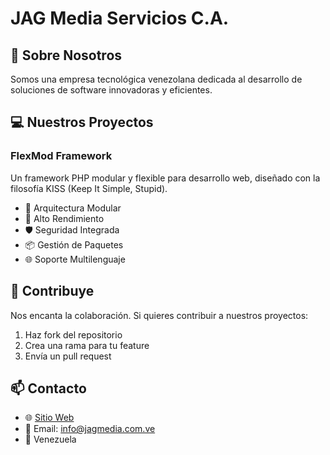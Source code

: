 # JAG Media Servicios C.A.

## 🚀 Sobre Nosotros

Somos una empresa tecnológica venezolana dedicada al desarrollo de soluciones de software innovadoras y eficientes.

## 💻 Nuestros Proyectos

### FlexMod Framework
Un framework PHP modular y flexible para desarrollo web, diseñado con la filosofía KISS (Keep It Simple, Stupid).

- 🔧 Arquitectura Modular
- 🚀 Alto Rendimiento
- 🛡️ Seguridad Integrada
- 📦 Gestión de Paquetes
- 🌐 Soporte Multilenguaje

## 🤝 Contribuye

Nos encanta la colaboración. Si quieres contribuir a nuestros proyectos:

1. Haz fork del repositorio
2. Crea una rama para tu feature
3. Envía un pull request

## 📫 Contacto

- 🌐 [Sitio Web](https://jagmedia.com.ve)
- 📧 Email: info@jagmedia.com.ve
- 📍 Venezuela
